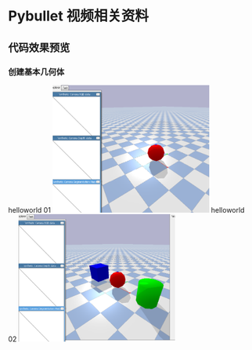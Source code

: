 # Pybullet 视频相关资料


## 代码效果预览
### 创建基本几何体
helloworld 01
<img src="./images/hello_world_001.png" width="320" height="260">
helloworld 02
<img src="./images/hello_world_002.png" width="320" height="260">